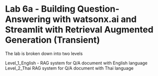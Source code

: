 # Lab 6a - Building Question-Answering with watsonx.ai and Streamlit with Retrieval Augmented Generation (Transient)

The lab is broken down into two levels

Level_1_English - RAG system for Q/A document with English language
Level_2_Thai RAG system for Q/A document with Thai language